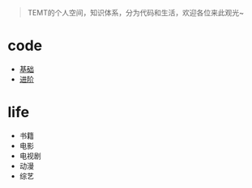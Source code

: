 > TEMT的个人空间，知识体系，分为代码和生活，欢迎各位来此观光~

# code

- [基础](http://taolangwu.cn/MyKnowledgeSystemPlus/#/note/code/base/base_index)
- [进阶](http://taolangwu.cn/MyKnowledgeSystemPlus/#/note/code/base/advance_index)

# life

- 书籍
- 电影
- 电视剧
- 动漫
- 综艺